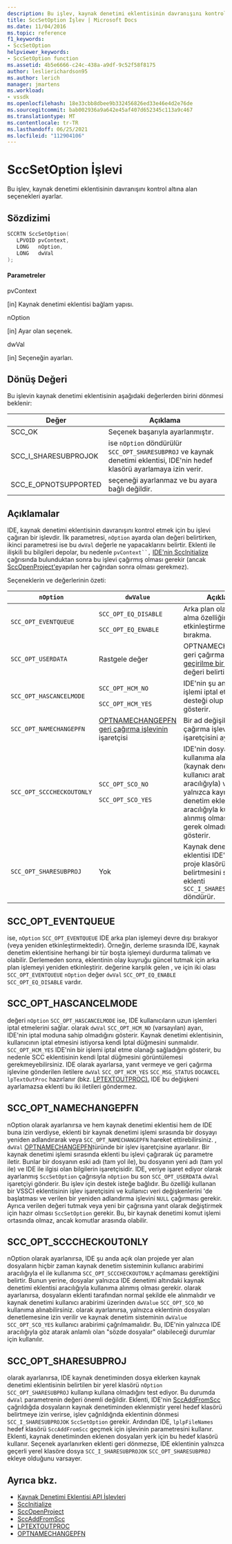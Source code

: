 ```yaml
---
description: Bu işlev, kaynak denetimi eklentisinin davranışını kontrol altına alan seçenekleri ayarlar.
title: SccSetOption İşlev | Microsoft Docs
ms.date: 11/04/2016
ms.topic: reference
f1_keywords:
- SccSetOption
helpviewer_keywords:
- SccSetOption function
ms.assetid: 4b5e6666-c24c-438a-a9df-9c52f58f8175
author: leslierichardson95
ms.author: lerich
manager: jmartens
ms.workload:
- vssdk
ms.openlocfilehash: 18e33cbb8dbee9b332456826ed33e46e4d2e76de
ms.sourcegitcommit: bab002936a9a642e45af407d652345c113a9c467
ms.translationtype: MT
ms.contentlocale: tr-TR
ms.lasthandoff: 06/25/2021
ms.locfileid: "112904106"
---
```

# <a name="sccsetoption-function"></a>SccSetOption İşlevi
Bu işlev, kaynak denetimi eklentisinin davranışını kontrol altına alan seçenekleri ayarlar.

## <a name="syntax"></a>Sözdizimi

```cpp
SCCRTN SccSetOption(
   LPVOID pvContext,
   LONG   nOption,
   LONG   dwVal
);
```

#### <a name="parameters"></a>Parametreler
 pvContext

[in] Kaynak denetimi eklentisi bağlam yapısı.

 nOption

[in] Ayar olan seçenek.

 dwVal

[in] Seçeneğin ayarları.

## <a name="return-value"></a>Dönüş Değeri
 Bu işlevin kaynak denetimi eklentisinin aşağıdaki değerlerden birini dönmesi beklenir:

|Değer|Açıklama|
|-----------|-----------------|
|SCC_OK|Seçenek başarıyla ayarlanmıştır.|
|SCC_I_SHARESUBPROJOK|ise `nOption` döndürülür `SCC_OPT_SHARESUBPROJ` ve kaynak denetimi eklentisi, IDE'nin hedef klasörü ayarlamaya izin verir.|
|SCC_E_OPNOTSUPPORTED|seçeneği ayarlanmaz ve bu ayara bağlı değildir.|

## <a name="remarks"></a>Açıklamalar
 IDE, kaynak denetimi eklentisinin davranışını kontrol etmek için bu işlevi çağıran bir işlevdir. İlk parametresi, `nOption` ayarda olan değeri belirtirken, ikinci parametresi ise bu `dwVal` değerle ne yapacaklarını belirtir. Eklenti ile ilişkili bu bilgileri depolar, bu nedenle `pvContext``,` [IDE'nin SccInitialize](../extensibility/sccinitialize-function.md) çağrısında bulunduktan sonra bu işlevi çağırmış olması gerekir (ancak [SccOpenProject'e](../extensibility/sccopenproject-function.md)yapılan her çağrıdan sonra olması gerekmez).

 Seçeneklerin ve değerlerinin özeti:

|`nOption`|`dwValue`|Açıklama|
|---------------|---------------|-----------------|
|`SCC_OPT_EVENTQUEUE`|`SCC_OPT_EQ_DISABLE`<br /><br /> `SCC_OPT_EQ_ENABLE`|Arka plan olay kuyruğa alma özelliğini etkinleştirme/devre dışı bırakma.|
|`SCC_OPT_USERDATA`|Rastgele değer|OPTNAMECHANGEPFN geri çağırma [işlevine geçirilme bir kullanıcı](../extensibility/optnamechangepfn.md) değeri belirtir.|
|`SCC_OPT_HASCANCELMODE`|`SCC_OPT_HCM_NO`<br /><br /> `SCC_OPT_HCM_YES`|IDE'nin şu anda bir işlemi iptal etme desteği olup olmadığını gösterir.|
|`SCC_OPT_NAMECHANGEPFN`|[OPTNAMECHANGEPFN geri çağırma işlevinin](../extensibility/optnamechangepfn.md) işaretçisi|Bir ad değişikliği geri çağırma işlevinin işaretçisini ayarlar.|
|`SCC_OPT_SCCCHECKOUTONLY`|`SCC_OPT_SCO_NO`<br /><br /> `SCC_OPT_SCO_YES`|IDE'nin dosyaları el ile kullanıma alanın (kaynak denetimi kullanıcı arabirimi aracılığıyla) veya yalnızca kaynak denetim eklentisi aracılığıyla kullanıma alınmış olması gerekip gerek olmadığını gösterir.|
|`SCC_OPT_SHARESUBPROJ`|Yok|Kaynak denetimi eklentisi IDE'nin yerel proje klasörünü belirtmesini sağlarsa eklenti `SCC_I_SHARESUBPROJOK` döndürür.|

## <a name="scc_opt_eventqueue"></a>SCC_OPT_EVENTQUEUE
 ise, `nOption` `SCC_OPT_EVENTQUEUE` IDE arka plan işlemeyi devre dışı bırakıyor (veya yeniden etkinleştirmektedir). Örneğin, derleme sırasında IDE, kaynak denetim eklentisine herhangi bir tür boşta işlemeyi durdurma talimatı ve olabilir. Derlemeden sonra, eklentinin olay kuyruğu güncel tutmak için arka plan işlemeyi yeniden etkinleştirir. değerine karşılık gelen , ve için iki olası `SCC_OPT_EVENTQUEUE` `nOption` değer `dwVal` `SCC_OPT_EQ_ENABLE` `SCC_OPT_EQ_DISABLE` vardır.

## <a name="scc_opt_hascancelmode"></a>SCC_OPT_HASCANCELMODE
 değeri `nOption` `SCC_OPT_HASCANCELMODE` ise, IDE kullanıcıların uzun işlemleri iptal etmelerini sağlar. olarak `dwVal` `SCC_OPT_HCM_NO` (varsayılan) ayarı, IDE'nin iptal moduna sahip olmadığını gösterir. Kaynak denetimi eklentisinin, kullanıcının iptal etmesini istiyorsa kendi İptal düğmesini sunmalıdır. `SCC_OPT_HCM_YES` IDE'nin bir işlemi iptal etme olanağı sağladığını gösterir, bu nedenle SCC eklentisinin kendi İptal düğmesini görüntülemesi gerekmeyebilirsiniz. IDE olarak ayarlarsa, yanıt vermeye ve geri çağırma işlevine gönderilen iletilere `dwVal` `SCC_OPT_HCM_YES` `SCC_MSG_STATUS` `DOCANCEL` `lpTextOutProc` hazırlanır (bkz. [LPTEXTOUTPROC).](../extensibility/lptextoutproc.md) IDE bu değişkeni ayarlamazsa eklenti bu iki iletileri göndermez.

## <a name="scc_opt_namechangepfn"></a>SCC_OPT_NAMECHANGEPFN
 nOption olarak ayarlanırsa ve hem kaynak denetimi eklentisi hem de IDE buna izin verdiyse, eklenti bir kaynak denetimi işlemi sırasında bir dosyayı yeniden adlandırarak veya `SCC_OPT_NAMECHANGEPFN` hareket ettirebilirsiniz. , `dwVal` [OPTNAMECHANGEPFN](../extensibility/optnamechangepfn.md)türünde bir işlev işaretçisine ayarlanır. Bir kaynak denetimi işlemi sırasında eklenti bu işlevi çağırarak üç parametre iletir. Bunlar bir dosyanın eski adı (tam yol ile), bu dosyanın yeni adı (tam yol ile) ve IDE ile ilgisi olan bilgilerin işaretçisidir. IDE, veriye işaret ediyor olarak ayarlanmış `SccSetOption` çağrısıyla `nOption` bu son `SCC_OPT_USERDATA` `dwVal` işaretçiyi gönderir. Bu işlev için destek isteğe bağlıdır. Bu özelliği kullanan bir VSSCI eklentisinin işlev işaretçisini ve kullanıcı veri değişkenlerini 'de başlatması ve verilen bir yeniden adlandırma işlevini `NULL` çağırması gerekir. Ayrıca verilen değeri tutmak veya yeni bir çağrısına yanıt olarak değiştirmek için hazır olması `SccSetOption` gerekir. Bu, bir kaynak denetimi komut işlemi ortasında olmaz, ancak komutlar arasında olabilir.

## <a name="scc_opt_scccheckoutonly"></a>SCC_OPT_SCCCHECKOUTONLY
 nOption olarak ayarlanırsa, IDE şu anda açık olan projede yer alan dosyaların hiçbir zaman kaynak denetim sisteminin kullanıcı arabirimi aracılığıyla el ile kullanıma `SCC_OPT_SCCCHECKOUTONLY` açılmaması gerektiğini belirtir. Bunun yerine, dosyalar yalnızca IDE denetimi altındaki kaynak denetimi eklentisi aracılığıyla kullanıma alınmış olması gerekir. olarak ayarlanırsa, dosyaların eklenti tarafından normal şekilde ele alınmalıdır ve kaynak denetimi kullanıcı arabirimi üzerinden `dwValue` `SCC_OPT_SCO_NO` kullanıma alınabilirsiniz. olarak ayarlanırsa, yalnızca eklentinin dosyaları denetlemesine izin verilir ve kaynak denetim sisteminin `dwValue` `SCC_OPT_SCO_YES` kullanıcı arabirimi çağrılmamalıdır. Bu, IDE'nin yalnızca IDE aracılığıyla göz atarak anlamlı olan "sözde dosyalar" olabileceği durumlar için kullanılır.

## <a name="scc_opt_sharesubproj"></a>SCC_OPT_SHARESUBPROJ
 olarak ayarlanırsa, IDE kaynak denetiminden dosya eklerken kaynak denetimi eklentisinin belirtilen bir yerel klasörü `nOption` `SCC_OPT_SHARESUBPROJ` kullanıp kullana olmadığını test ediyor. Bu durumda `dwVal` parametrenin değeri önemli değildir. Eklenti, IDE'nin [SccAddFromScc](../extensibility/sccaddfromscc-function.md) çağrıldığda dosyaların kaynak denetiminden eklenmiştir yerel hedef klasörü belirtmeye izin verirse, işlev çağrıldığnda eklentinin dönmesi `SCC_I_SHARESUBPROJOK` `SccSetOption` gerekir. Ardından IDE, `lplpFileNames` hedef klasörü `SccAddFromScc` geçmek için işlevinin parametresini kullanır. Eklenti, kaynak denetiminden eklenen dosyaları yerk için bu hedef klasörü kullanır. Seçenek ayarlanırken eklenti geri dönmezse, IDE eklentinin yalnızca geçerli yerel klasöre dosya `SCC_I_SHARESUBPROJOK` `SCC_OPT_SHARESUBPROJ` ekleye olduğunu varsayer.

## <a name="see-also"></a>Ayrıca bkz.
- [Kaynak Denetimi Eklentisi API İşlevleri](../extensibility/source-control-plug-in-api-functions.md)
- [SccInitialize](../extensibility/sccinitialize-function.md)
- [SccOpenProject](../extensibility/sccopenproject-function.md)
- [SccAddFromScc](../extensibility/sccaddfromscc-function.md)
- [LPTEXTOUTPROC](../extensibility/lptextoutproc.md)
- [OPTNAMECHANGEPFN](../extensibility/optnamechangepfn.md)
